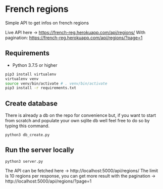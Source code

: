 # French regions
Simple API to get infos on french regions

Live API here -> https://french-reg.herokuapp.com/api/regions/
With pagination: https://french-reg.herokuapp.com/api/regions/?page=1

## Requirements
- Python 3.7.5 or higher
```bash
pip3 install virtualenv
virtualenv venv
source venv/bin/activate # . venv/bin/activate
pip3 install -r requirements.txt
```

## Create database
There is already a db on the repo for convenience but, if you want to start from scratch and populate your own sqlite db well feel free to do so by typing this command.
```
python3 db_create.py
```

## Run the server locally
```
python3 server.py
```
The API can be fetched here -> http://localhost:5000/api/regions/
The limit is 10 regions per response, you can get more result with the pagination
->  http://localhost:5000/api/regions/?page=1
